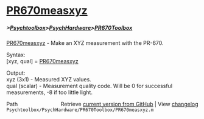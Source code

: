 # [PR670measxyz](PR670measxyz)
##### >[Psychtoolbox](Psychtoolbox)>[PsychHardware](PsychHardware)>[PR670Toolbox](PR670Toolbox)

[PR670measxyz](PR670measxyz) - Make an XYZ measurement with the PR-670.  
  
Syntax:  
[xyz, qual] = [PR670measxyz](PR670measxyz)  
  
Output:  
xyz (3x1) - Measured XYZ values.  
qual (scalar) - Measurement quality code.  Will be 0 for successful  
    measurements, -8 if too little light.  




<div class="code_header" style="text-align:right;">
  <span style="float:left;">Path&nbsp;&nbsp;</span> <span class="counter">Retrieve <a href=
  "https://raw.github.com/Psychtoolbox-3/Psychtoolbox-3/beta/Psychtoolbox/PsychHardware/PR670Toolbox/PR670measxyz.m">current version from GitHub</a> | View <a href=
  "https://github.com/Psychtoolbox-3/Psychtoolbox-3/commits/beta/Psychtoolbox/PsychHardware/PR670Toolbox/PR670measxyz.m">changelog</a></span>
</div>
<div class="code">
  <code>Psychtoolbox/PsychHardware/PR670Toolbox/PR670measxyz.m</code>
</div>

